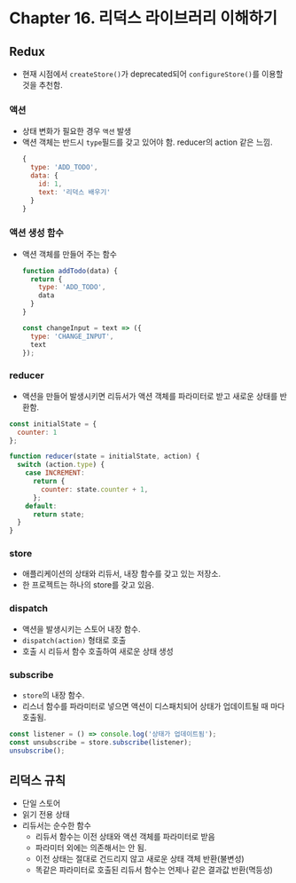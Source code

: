 # Chapter 16. 리덕스 라이브러리 이해하기

## Redux
- 현재 시점에서 `createStore()`가 deprecated되어 `configureStore()`를 이용할 것을 추천함.

### 액션

- 상태 변화가 필요한 경우 `액션` 발생
- 액션 객체는 반드시 `type`필드를 갖고 있어야 함. reducer의 action 같은 느낌.
  ```js
  {
    type: 'ADD_TODO',
    data: {
      id: 1,
      text: '리덕스 배우기'
    }
  }
  ```

### 액션 생성 함수

- 액션 객체를 만들어 주는 함수
  ```js
  function addTodo(data) {
    return {
      type: 'ADD_TODO',
      data
    }
  }
  
  const changeInput = text => ({
    type: 'CHANGE_INPUT',
    text
  });
  ```

### reducer

- 액션을 만들어 발생시키면 리듀서가 액션 객체를 파라미터로 받고 새로운 상태를 반환함.

```js
const initialState = {
  counter: 1
};

function reducer(state = initialState, action) {
  switch (action.type) {
    case INCREMENT:
      return {
        counter: state.counter + 1,
      };
    default:
      return state;
  }
}
```

### store

- 애플리케이션의 상태와 리듀서, 내장 함수를 갖고 있는 저장소.
- 한 프로젝트는 하나의 store를 갖고 있음.

### dispatch
- 액션을 발생시키는 스토어 내장 함수.
- `dispatch(action)` 형태로 호출
- 호출 시 리듀서 함수 호출하여 새로운 상태 생성

### subscribe
- `store`의 내장 함수.
- 리스너 함수를 파라미터로 넣으면 액션이 디스패치되어 상태가 업데이트될 때 마다 호출됨.
```js
const listener = () => console.log('상태가 업데이트됨');
const unsubscribe = store.subscribe(listener);
unsubscribe();
```

## 리덕스 규칙
- 단일 스토어
- 읽기 전용 상태
- 리듀서는 순수한 함수
  - 리듀서 함수는 이전 상태와 액션 객체를 파라미터로 받음
  - 파라미터 외에는 의존해서는 안 됨.
  - 이전 상태는 절대로 건드리지 않고 새로운 상태 객체 반환(불변성)
  - 똑같은 파라미터로 호출된 리듀서 함수는 언제나 같은 결과값 반환(멱등성)